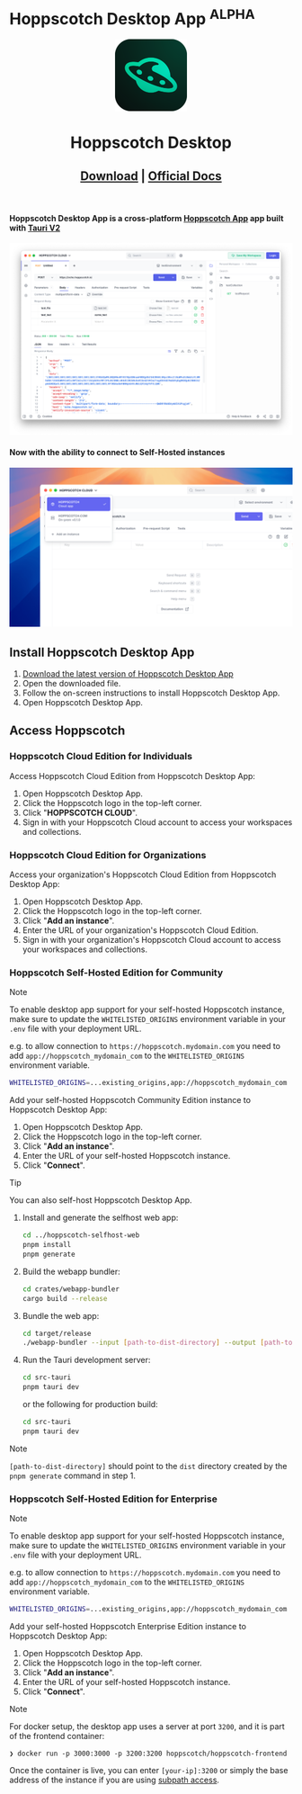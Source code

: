 # Hoppscotch Desktop App <sup>ALPHA</sup>

<div align="center">
   <img align="center" width="128px" src="public/logo.svg" />
   <h1 align="center"><b>Hoppscotch Desktop</b></h1>
   <h2 align="center">
      <a href="https://hoppscotch.com/download">Download</a> |
      <a href="https://docs.hoppscotch.io/documentation/clients/desktop">Official Docs</a>
   </h2>
</div>

<br/>

#### Hoppscotch Desktop App is a cross-platform [Hoppscotch App](hoppscotch.io) app built with [Tauri V2](https://v2.tauri.app/)

![Hoppscotch Desktop App](desktop-app.png)

#### Now with the ability to connect to Self-Hosted instances

![Hoppscotch Desktop App](connection-to-self-hosted-instance.png)

## Install Hoppscotch Desktop App

1. [Download the latest version of Hoppscotch Desktop App](https://hoppscotch.com/download)
2. Open the downloaded file.
3. Follow the on-screen instructions to install Hoppscotch Desktop App.
4. Open Hoppscotch Desktop App.

## Access Hoppscotch

### Hoppscotch Cloud Edition for Individuals

Access Hoppscotch Cloud Edition from Hoppscotch Desktop App:

1. Open Hoppscotch Desktop App.
2. Click the Hoppscotch logo in the top-left corner.
3. Click "**HOPPSCOTCH CLOUD**".
4. Sign in with your Hoppscotch Cloud account to access your workspaces and collections.

### Hoppscotch Cloud Edition for Organizations

Access your organization's Hoppscotch Cloud Edition from Hoppscotch Desktop App:

1. Open Hoppscotch Desktop App.
2. Click the Hoppscotch logo in the top-left corner.
3. Click "**Add an instance**".
4. Enter the URL of your organization's Hoppscotch Cloud Edition.
5. Sign in with your organization's Hoppscotch Cloud account to access your workspaces and collections.

### Hoppscotch Self-Hosted Edition for Community

> [!Note]
> To enable desktop app support for your self-hosted Hoppscotch instance, make sure to update the `WHITELISTED_ORIGINS` environment variable in your `.env` file with your deployment URL.
>
> e.g. to allow connection to `https://hoppscotch.mydomain.com` you need to add `app://hoppscotch_mydomain_com` to the `WHITELISTED_ORIGINS` environment variable.
> ```bash
> WHITELISTED_ORIGINS=...existing_origins,app://hoppscotch_mydomain_com
> ```

Add your self-hosted Hoppscotch Community Edition instance to Hoppscotch Desktop App:

1. Open Hoppscotch Desktop App.
2. Click the Hoppscotch logo in the top-left corner.
3. Click "**Add an instance**".
4. Enter the URL of your self-hosted Hoppscotch instance.
5. Click "**Connect**".

> [!Tip]
> You can also self-host Hoppscotch Desktop App.
> 1. Install and generate the selfhost web app:
>    ```bash
>    cd ../hoppscotch-selfhost-web
>    pnpm install
>    pnpm generate
>    ```
> 2. Build the webapp bundler:
>    ```bash
>    cd crates/webapp-bundler
>    cargo build --release
>    ```
> 3. Bundle the web app:
>    ```bash
>    cd target/release
>    ./webapp-bundler --input [path-to-dist-directory] --output [path-to-hoppscotch-desktop]/bundle.zip --manifest [path-to-hoppscotch-desktop]/manifest.json
>    ```
> 4. Run the Tauri development server:
>    ```bash
>    cd src-tauri
>    pnpm tauri dev
>    ```
>    or the following for production build:
>    ```bash
>    cd src-tauri
>    pnpm tauri dev
>    ```

> [!Note]
> `[path-to-dist-directory]` should point to the `dist` directory created by the `pnpm generate` command in step 1.

### Hoppscotch Self-Hosted Edition for Enterprise

> [!Note]
> To enable desktop app support for your self-hosted Hoppscotch instance, make sure to update the `WHITELISTED_ORIGINS` environment variable in your `.env` file with your deployment URL.
>
> e.g. to allow connection to `https://hoppscotch.mydomain.com` you need to add `app://hoppscotch_mydomain_com` to the `WHITELISTED_ORIGINS` environment variable.
> ```bash
> WHITELISTED_ORIGINS=...existing_origins,app://hoppscotch_mydomain_com
> ```

Add your self-hosted Hoppscotch Enterprise Edition instance to Hoppscotch Desktop App:

1. Open Hoppscotch Desktop App.
2. Click the Hoppscotch logo in the top-left corner.
3. Click "**Add an instance**".
4. Enter the URL of your self-hosted Hoppscotch instance.
5. Click "**Connect**".

> [!Note]
> For docker setup, the desktop app uses a server at port `3200`, and it is part of the frontend container:
> 
> ```
> ❯ docker run -p 3000:3000 -p 3200:3200 hoppscotch/hoppscotch-frontend
> ```
> 
> Once the container is live, you can enter `[your-ip]:3200` or simply the base address of the instance if you are using [subpath access](https://docs.hoppscotch.io/guides/articles/self-host-hoppscotch-on-your-own-servers#4-subpath-access). 
